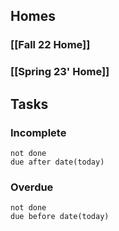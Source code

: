 ## Homes
### [[Fall 22 Home]]
### [[Spring 23' Home]]

## Tasks
### Incomplete
```tasks
not done
due after date(today)
```
### Overdue
```tasks
not done
due before date(today)
```